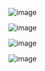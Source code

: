 ![image](https://github.com/JoaoEnrique13/RecursividadeJava/assets/99426704/0ebf3894-84ef-4721-b32c-f976dae33671)

![image](https://github.com/JoaoEnrique13/RecursividadeJava/assets/99426704/a3dd8bfc-0038-4333-b9bf-0d7e278553dc)

![image](https://github.com/JoaoEnrique13/RecursividadeJava/assets/99426704/bb96528d-ba5e-4e10-972c-fbdd6c28e8d5)

![image](https://github.com/JoaoEnrique13/RecursividadeJava/assets/99426704/dd491122-9d7e-4b4c-83d5-3df75a0410c6)
